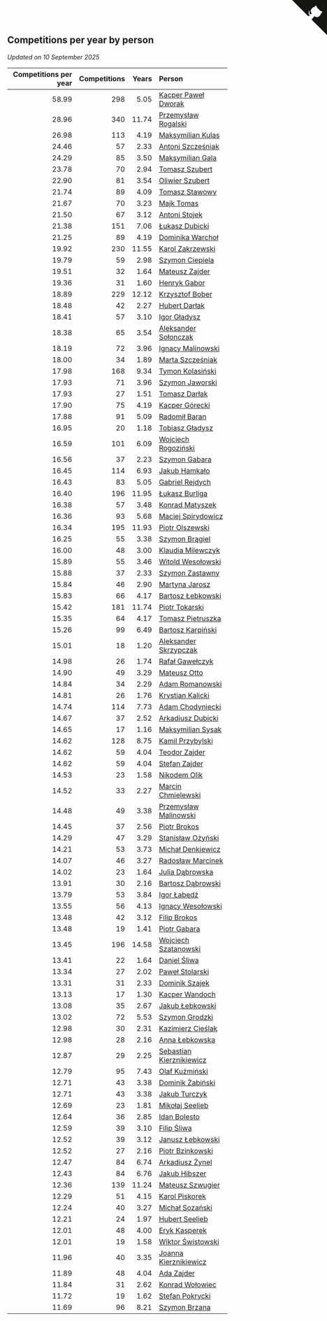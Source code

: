 ## Competitions per year by person

*Updated on 10 September 2025*

| Competitions per year | Competitions | Years | Person |
| ---: | ---: | ---: | :--- |
| 58.99 | 298 | 5.05 | [Kacper Paweł Dworak](https://www.worldcubeassociation.org/persons/2020DWOR01) |
| 28.96 | 340 | 11.74 | [Przemysław Rogalski](https://www.worldcubeassociation.org/persons/2013ROGA02) |
| 26.98 | 113 | 4.19 | [Maksymilian Kulas](https://www.worldcubeassociation.org/persons/2021KULA02) |
| 24.46 | 57 | 2.33 | [Antoni Szcześniak](https://www.worldcubeassociation.org/persons/2023SZCZ04) |
| 24.29 | 85 | 3.50 | [Maksymilian Gala](https://www.worldcubeassociation.org/persons/2022GALA01) |
| 23.78 | 70 | 2.94 | [Tomasz Szubert](https://www.worldcubeassociation.org/persons/2022SZUB02) |
| 22.90 | 81 | 3.54 | [Oliwier Szubert](https://www.worldcubeassociation.org/persons/2022SZUB01) |
| 21.74 | 89 | 4.09 | [Tomasz Stawowy](https://www.worldcubeassociation.org/persons/2021STAW01) |
| 21.67 | 70 | 3.23 | [Majk Tomas](https://www.worldcubeassociation.org/persons/2022TOMA05) |
| 21.50 | 67 | 3.12 | [Antoni Stojek](https://www.worldcubeassociation.org/persons/2022STOJ03) |
| 21.38 | 151 | 7.06 | [Łukasz Dubicki](https://www.worldcubeassociation.org/persons/2018DUBI01) |
| 21.25 | 89 | 4.19 | [Dominika Warchoł](https://www.worldcubeassociation.org/persons/2021WARC01) |
| 19.92 | 230 | 11.55 | [Karol Zakrzewski](https://www.worldcubeassociation.org/persons/2014ZAKR01) |
| 19.79 | 59 | 2.98 | [Szymon Ciepiela](https://www.worldcubeassociation.org/persons/2022CIEP01) |
| 19.51 | 32 | 1.64 | [Mateusz Zajder](https://www.worldcubeassociation.org/persons/2024ZAJD01) |
| 19.36 | 31 | 1.60 | [Henryk Gabor](https://www.worldcubeassociation.org/persons/2024GABO02) |
| 18.89 | 229 | 12.12 | [Krzysztof Bober](https://www.worldcubeassociation.org/persons/2013BOBE01) |
| 18.48 | 42 | 2.27 | [Hubert Darłak](https://www.worldcubeassociation.org/persons/2023DARL03) |
| 18.41 | 57 | 3.10 | [Igor Gładysz](https://www.worldcubeassociation.org/persons/2022GLAD01) |
| 18.38 | 65 | 3.54 | [Aleksander Sołonczak](https://www.worldcubeassociation.org/persons/2022SOLO01) |
| 18.19 | 72 | 3.96 | [Ignacy Malinowski](https://www.worldcubeassociation.org/persons/2021MALI02) |
| 18.00 | 34 | 1.89 | [Marta Szcześniak](https://www.worldcubeassociation.org/persons/2023SZCZ07) |
| 17.98 | 168 | 9.34 | [Tymon Kolasiński](https://www.worldcubeassociation.org/persons/2016KOLA02) |
| 17.93 | 71 | 3.96 | [Szymon Jaworski](https://www.worldcubeassociation.org/persons/2021JAWO01) |
| 17.93 | 27 | 1.51 | [Tomasz Darłak](https://www.worldcubeassociation.org/persons/2024DARL01) |
| 17.90 | 75 | 4.19 | [Kacper Górecki](https://www.worldcubeassociation.org/persons/2021GORE01) |
| 17.88 | 91 | 5.09 | [Radomił Baran](https://www.worldcubeassociation.org/persons/2020BARA02) |
| 16.95 | 20 | 1.18 | [Tobiasz Gładysz](https://www.worldcubeassociation.org/persons/2024GLAD02) |
| 16.59 | 101 | 6.09 | [Wojciech Rogoziński](https://www.worldcubeassociation.org/persons/2019ROGO04) |
| 16.56 | 37 | 2.23 | [Szymon Gabara](https://www.worldcubeassociation.org/persons/2023GABA01) |
| 16.45 | 114 | 6.93 | [Jakub Hamkało](https://www.worldcubeassociation.org/persons/2018HAMK01) |
| 16.43 | 83 | 5.05 | [Gabriel Rejdych](https://www.worldcubeassociation.org/persons/2020REJD01) |
| 16.40 | 196 | 11.95 | [Łukasz Burliga](https://www.worldcubeassociation.org/persons/2013BURL01) |
| 16.38 | 57 | 3.48 | [Konrad Matyszek](https://www.worldcubeassociation.org/persons/2022MATY02) |
| 16.36 | 93 | 5.68 | [Maciej Spirydowicz](https://www.worldcubeassociation.org/persons/2020SPIR01) |
| 16.34 | 195 | 11.93 | [Piotr Olszewski](https://www.worldcubeassociation.org/persons/2013OLSZ02) |
| 16.25 | 55 | 3.38 | [Szymon Brągiel](https://www.worldcubeassociation.org/persons/2022BRAG03) |
| 16.00 | 48 | 3.00 | [Klaudia Milewczyk](https://www.worldcubeassociation.org/persons/2022MILE05) |
| 15.89 | 55 | 3.46 | [Witold Wesołowski](https://www.worldcubeassociation.org/persons/2022WESO01) |
| 15.88 | 37 | 2.33 | [Szymon Zastawny](https://www.worldcubeassociation.org/persons/2023ZAST01) |
| 15.84 | 46 | 2.90 | [Martyna Jarosz](https://www.worldcubeassociation.org/persons/2022JARO01) |
| 15.83 | 66 | 4.17 | [Bartosz Łebkowski](https://www.worldcubeassociation.org/persons/2021LEBK01) |
| 15.42 | 181 | 11.74 | [Piotr Tokarski](https://www.worldcubeassociation.org/persons/2013TOKA01) |
| 15.35 | 64 | 4.17 | [Tomasz Pietruszka](https://www.worldcubeassociation.org/persons/2021PIET01) |
| 15.26 | 99 | 6.49 | [Bartosz Karpiński](https://www.worldcubeassociation.org/persons/2019KARP03) |
| 15.01 | 18 | 1.20 | [Aleksander Skrzypczak](https://www.worldcubeassociation.org/persons/2024SKRZ01) |
| 14.98 | 26 | 1.74 | [Rafał Gawełczyk](https://www.worldcubeassociation.org/persons/2023GAWE01) |
| 14.90 | 49 | 3.29 | [Mateusz Otto](https://www.worldcubeassociation.org/persons/2022OTTO01) |
| 14.84 | 34 | 2.29 | [Adam Romanowski](https://www.worldcubeassociation.org/persons/2023ROMA10) |
| 14.81 | 26 | 1.76 | [Krystian Kalicki](https://www.worldcubeassociation.org/persons/2023KALI10) |
| 14.74 | 114 | 7.73 | [Adam Chodyniecki](https://www.worldcubeassociation.org/persons/2017CHOD02) |
| 14.67 | 37 | 2.52 | [Arkadiusz Dubicki](https://www.worldcubeassociation.org/persons/2023DUBI01) |
| 14.65 | 17 | 1.16 | [Maksymilian Sysak](https://www.worldcubeassociation.org/persons/2024SYSA01) |
| 14.62 | 128 | 8.75 | [Kamil Przybylski](https://www.worldcubeassociation.org/persons/2016PRZY01) |
| 14.62 | 59 | 4.04 | [Teodor Zajder](https://www.worldcubeassociation.org/persons/2021ZAJD03) |
| 14.62 | 59 | 4.04 | [Stefan Zajder](https://www.worldcubeassociation.org/persons/2021ZAJD02) |
| 14.53 | 23 | 1.58 | [Nikodem Olik](https://www.worldcubeassociation.org/persons/2024OLIK01) |
| 14.52 | 33 | 2.27 | [Marcin Chmielewski](https://www.worldcubeassociation.org/persons/2023CHMI01) |
| 14.48 | 49 | 3.38 | [Przemysław Malinowski](https://www.worldcubeassociation.org/persons/2022MALI01) |
| 14.45 | 37 | 2.56 | [Piotr Brokos](https://www.worldcubeassociation.org/persons/2023BROK01) |
| 14.29 | 47 | 3.29 | [Stanisław Ożyński](https://www.worldcubeassociation.org/persons/2022OZYN01) |
| 14.21 | 53 | 3.73 | [Michał Denkiewicz](https://www.worldcubeassociation.org/persons/2021DENK01) |
| 14.07 | 46 | 3.27 | [Radosław Marcinek](https://www.worldcubeassociation.org/persons/2022MARC05) |
| 14.02 | 23 | 1.64 | [Julia Dąbrowska](https://www.worldcubeassociation.org/persons/2024DABR01) |
| 13.91 | 30 | 2.16 | [Bartosz Dąbrowski](https://www.worldcubeassociation.org/persons/2023DABR07) |
| 13.79 | 53 | 3.84 | [Igor Łabędź](https://www.worldcubeassociation.org/persons/2021LABE01) |
| 13.55 | 56 | 4.13 | [Ignacy Wesołowski](https://www.worldcubeassociation.org/persons/2021WESO01) |
| 13.48 | 42 | 3.12 | [Filip Brokos](https://www.worldcubeassociation.org/persons/2022BROK03) |
| 13.48 | 19 | 1.41 | [Piotr Gabara](https://www.worldcubeassociation.org/persons/2024GABA02) |
| 13.45 | 196 | 14.58 | [Wojciech Szatanowski](https://www.worldcubeassociation.org/persons/2011SZAT01) |
| 13.41 | 22 | 1.64 | [Daniel Śliwa](https://www.worldcubeassociation.org/persons/2024SLIW01) |
| 13.34 | 27 | 2.02 | [Paweł Stolarski](https://www.worldcubeassociation.org/persons/2023STOL04) |
| 13.31 | 31 | 2.33 | [Dominik Szajek](https://www.worldcubeassociation.org/persons/2023SZAJ01) |
| 13.13 | 17 | 1.30 | [Kacper Wandoch](https://www.worldcubeassociation.org/persons/2024WAND01) |
| 13.08 | 35 | 2.67 | [Jakub Łebkowski](https://www.worldcubeassociation.org/persons/2023LEBK01) |
| 13.02 | 72 | 5.53 | [Szymon Grodzki](https://www.worldcubeassociation.org/persons/2020GROD01) |
| 12.98 | 30 | 2.31 | [Kazimierz Cieślak](https://www.worldcubeassociation.org/persons/2023CIES01) |
| 12.98 | 28 | 2.16 | [Anna Łebkowska](https://www.worldcubeassociation.org/persons/2023LEBK04) |
| 12.87 | 29 | 2.25 | [Sebastian Kierznikiewicz](https://www.worldcubeassociation.org/persons/2023KIER02) |
| 12.79 | 95 | 7.43 | [Olaf Kuźmiński](https://www.worldcubeassociation.org/persons/2018KUZM02) |
| 12.71 | 43 | 3.38 | [Dominik Żabiński](https://www.worldcubeassociation.org/persons/2022ZABI01) |
| 12.71 | 43 | 3.38 | [Jakub Turczyk](https://www.worldcubeassociation.org/persons/2022TURC02) |
| 12.69 | 23 | 1.81 | [Mikołaj Seelieb](https://www.worldcubeassociation.org/persons/2023SEEL04) |
| 12.64 | 36 | 2.85 | [Idan Bolesto](https://www.worldcubeassociation.org/persons/2022BOLE01) |
| 12.59 | 39 | 3.10 | [Filip Śliwa](https://www.worldcubeassociation.org/persons/2022SLIW01) |
| 12.52 | 39 | 3.12 | [Janusz Łebkowski](https://www.worldcubeassociation.org/persons/2022LEBK01) |
| 12.52 | 27 | 2.16 | [Piotr Bzinkowski](https://www.worldcubeassociation.org/persons/2023BZIN01) |
| 12.47 | 84 | 6.74 | [Arkadiusz Żynel](https://www.worldcubeassociation.org/persons/2018ZYNE01) |
| 12.43 | 84 | 6.76 | [Jakub Hibszer](https://www.worldcubeassociation.org/persons/2018HIBS01) |
| 12.36 | 139 | 11.24 | [Mateusz Szwugier](https://www.worldcubeassociation.org/persons/2014SZWU01) |
| 12.29 | 51 | 4.15 | [Karol Piskorek](https://www.worldcubeassociation.org/persons/2021PISK01) |
| 12.24 | 40 | 3.27 | [Michał Sozański](https://www.worldcubeassociation.org/persons/2022SOZA02) |
| 12.21 | 24 | 1.97 | [Hubert Seelieb](https://www.worldcubeassociation.org/persons/2023SEEL02) |
| 12.01 | 48 | 4.00 | [Eryk Kasperek](https://www.worldcubeassociation.org/persons/2021KASP01) |
| 12.01 | 19 | 1.58 | [Wiktor Świstowski](https://www.worldcubeassociation.org/persons/2024SWIS01) |
| 11.96 | 40 | 3.35 | [Joanna Kierznikiewicz](https://www.worldcubeassociation.org/persons/2022KIER01) |
| 11.89 | 48 | 4.04 | [Ada Zajder](https://www.worldcubeassociation.org/persons/2021ZAJD01) |
| 11.84 | 31 | 2.62 | [Konrad Wołowiec](https://www.worldcubeassociation.org/persons/2023WOLO01) |
| 11.72 | 19 | 1.62 | [Stefan Pokrycki](https://www.worldcubeassociation.org/persons/2024POKR01) |
| 11.69 | 96 | 8.21 | [Szymon Brzana](https://www.worldcubeassociation.org/persons/2017BRZA01) |


<a href="https://github.com/maxidragon/wca_statistics_pl" class="github-corner" aria-label="View source on Github"><svg width="80" height="80" viewBox="0 0 250 250" style="fill:#151513; color:#fff; position: absolute; top: 0; border: 0; right: 0;" aria-hidden="true"><path d="M0,0 L115,115 L130,115 L142,142 L250,250 L250,0 Z"></path><path d="M128.3,109.0 C113.8,99.7 119.0,89.6 119.0,89.6 C122.0,82.7 120.5,78.6 120.5,78.6 C119.2,72.0 123.4,76.3 123.4,76.3 C127.3,80.9 125.5,87.3 125.5,87.3 C122.9,97.6 130.6,101.9 134.4,103.2" fill="currentColor" style="transform-origin: 130px 106px;" class="octo-arm"></path><path d="M115.0,115.0 C114.9,115.1 118.7,116.5 119.8,115.4 L133.7,101.6 C136.9,99.2 139.9,98.4 142.2,98.6 C133.8,88.0 127.5,74.4 143.8,58.0 C148.5,53.4 154.0,51.2 159.7,51.0 C160.3,49.4 163.2,43.6 171.4,40.1 C171.4,40.1 176.1,42.5 178.8,56.2 C183.1,58.6 187.2,61.8 190.9,65.4 C194.5,69.0 197.7,73.2 200.1,77.6 C213.8,80.2 216.3,84.9 216.3,84.9 C212.7,93.1 206.9,96.0 205.4,96.6 C205.1,102.4 203.0,107.8 198.3,112.5 C181.9,128.9 168.3,122.5 157.7,114.1 C157.9,116.9 156.7,120.9 152.7,124.9 L141.0,136.5 C139.8,137.7 141.6,141.9 141.8,141.8 Z" fill="currentColor" class="octo-body"></path></svg></a><style>.github-corner:hover .octo-arm{animation:octocat-wave 560ms ease-in-out}@keyframes octocat-wave{0%,100%{transform:rotate(0)}20%,60%{transform:rotate(-25deg)}40%,80%{transform:rotate(10deg)}}@media (max-width:500px){.github-corner:hover .octo-arm{animation:none}.github-corner .octo-arm{animation:octocat-wave 560ms ease-in-out}}</style>
